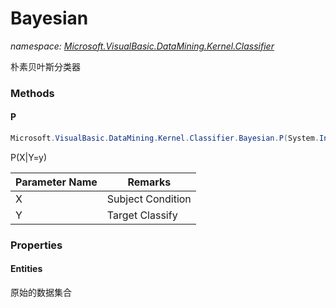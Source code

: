 ﻿# Bayesian
_namespace: <a href="#" onClick="load('/docs/Microsoft.VisualBasic.DataMining.Kernel.Classifier/index.md')">Microsoft.VisualBasic.DataMining.Kernel.Classifier</a>_

朴素贝叶斯分类器



### Methods

#### P
```csharp
Microsoft.VisualBasic.DataMining.Kernel.Classifier.Bayesian.P(System.Int32[],System.Int32)
```
P(X|Y=y)

|Parameter Name|Remarks|
|--------------|-------|
|X|Subject Condition|
|Y|Target Classify|



### Properties

#### Entities
原始的数据集合
